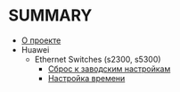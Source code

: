 # SUMMARY

* [О проекте](./)
* Huawei
  * Ethernet Switches \(s2300, s5300\)
    * [Сброс к заводским настройкам](ru/8b631bf2a33afffed1281411fe2412a12b98df73/ru/Huawei/918400fdacecf63ec9ed35f371a4b1c2/df2f32b087f8068a6f7ff282414ca60c.md)
    * [Настройка времени](ru/8b631bf2a33afffed1281411fe2412a12b98df73/ru/Huawei/918400fdacecf63ec9ed35f371a4b1c2/8530b40e87da7c7a782d4dc50359d2e9.md)


